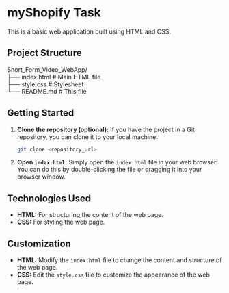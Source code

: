
  # myShopify Task

This is a basic web application built using HTML and CSS.

## Project Structure
Short_Form_Video_WebApp/ <br>
├── index.html       # Main HTML file <br>
├── style.css        # Stylesheet <br>
└── README.md        # This file <br>


## Getting Started

1.  **Clone the repository (optional):** If you have the project in a Git repository, you can clone it to your local machine:

    ```bash
    git clone <repository_url>
    ```

2.  **Open `index.html`:** Simply open the `index.html` file in your web browser. You can do this by double-clicking the file or dragging it into your browser window.

## Technologies Used

* **HTML:** For structuring the content of the web page.
* **CSS:** For styling the web page.

## Customization

* **HTML:** Modify the `index.html` file to change the content and structure of the web page.
* **CSS:** Edit the `style.css` file to customize the appearance of the web page.
